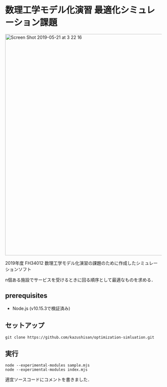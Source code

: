 # 数理工学モデル化演習 最適化シミュレーション課題

<img width="713" alt="Screen Shot 2019-05-21 at 3 22 16" src="https://user-images.githubusercontent.com/29304238/58043358-ebdd8a00-7b77-11e9-86be-4e8932d0b8f1.png">

2019年度 FH34012 数理工学モデル化演習の課題のために作成したシミュレーションソフト

n個ある施設でサービスを受けるときに回る順序として最適なものを求める．


## prerequisites

- Node.js (v10.15.3で検証済み)

## セットアップ

```
git clone https://github.com/kazushisan/optimization-simluation.git
```

## 実行

```
node --experimental-modules sample.mjs
node --experimental-modules index.mjs

```

適宜ソースコードにコメントを書きました．
